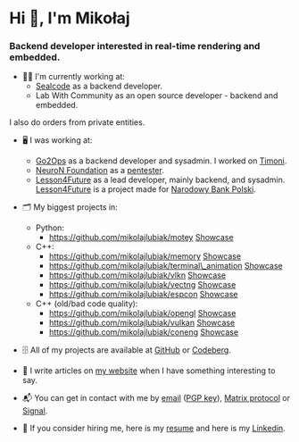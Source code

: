 # Hi 👋, I'm Mikołaj

### Backend developer interested in real-time rendering and embedded.

- 🧑‍💻️ I'm currently working at:
    - [Sealcode](https://www.sealcode.it/) as a backend developer.
    - Lab With Community as an open source developer - backend and embedded.

I also do orders from private entities.

- 🖥️ I was working at:
    - [Go2Ops](https://go2ops.com/) as a backend developer and sysadmin. I worked on [Timoni](https://timoni.io/).
    - [NeuroN Foundation](https://neuronfoundation.com/) as a [pentester](https://web.archive.org/web/20230902084403/http://neuronfoundation.com/).
    - [Lesson4Future](https://lesson4future.com/) as a lead developer, mainly backend, and sysadmin. [Lesson4Future](https://lesson4future.com/) is a project made for [Narodowy Bank Polski](https://nbp.pl/).

- 🗂 My biggest projects in:
    - Python:
        - https://github.com/mikolajlubiak/motey [Showcase](https://video.infosec.exchange/w/p/7LLkXivqVndR5VQTDbKZFP)
    - C++:
        - https://github.com/mikolajlubiak/memory [Showcase](https://video.infosec.exchange/w/p/fxme6he9a3h8AAHQHrrMG4)
        - https://github.com/mikolajlubiak/terminal\_animation [Showcase](https://video.infosec.exchange/w/p/vYM6TsSBMGEg1DRHMADXu2)
        - https://github.com/mikolajlubiak/vlkn [Showcase](https://video.infosec.exchange/w/p/oRWze5L2wpb8tULWdEon8G)
        - https://github.com/mikolajlubiak/vectng [Showcase](https://video.infosec.exchange/w/p/cFLjJxXbA5sT9ioXFT26Zq)
        - https://github.com/mikolajlubiak/espcon [Showcase](https://video.infosec.exchange/w/p/oQ5QCWFV5TxV9F3JkxzUYx)
    - C++ (old/bad code quality):
        - https://github.com/mikolajlubiak/opengl [Showcase](https://video.infosec.exchange/w/p/d7xkDsy53yBbSm1drRUSRs)
        - https://github.com/mikolajlubiak/vulkan [Showcase](https://video.infosec.exchange/w/p/15nyK7rmMetaHcmsGfL5Rr)
        - https://github.com/mikolajlubiak/coneng [Showcase](https://video.infosec.exchange/w/p/f3rbPWUWt5zTMZsLAJ3SMP)

- 🗄 All of my projects are available at [GitHub](https://github.com/mikolajlubiak) or [Codeberg](https://codeberg.org/mikolajlubiak).

- 📰 I write articles on [my website](https://lubiak.pages.dev/) when I have something interesting to say.

- 📬 You can get in contact with me by [email](mailto:lubiak@proton.me) ([PGP key](https://keys.openpgp.org/search?q=lubiak%40proton.me)), [Matrix protocol](https://matrix.to/#/@galanonim:matrix.org) or [Signal](https://signal.me/#eu/nq4qY30m4xgeCZ7R5IGoSUGbBK0n8Jg1Axi0cxbl3zAQdo3ikJVFioC/didTHi/F).

- 📄 If you consider hiring me, here is my [resume](https://lubiak.pages.dev/resume.pdf) and here is my [Linkedin](https://www.linkedin.com/in/lubiak/).

